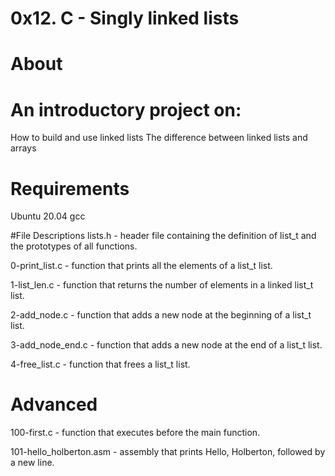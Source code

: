 # 0x12. C - Singly linked lists

# About
# An introductory project on:

How to build and use linked lists
The difference between linked lists and arrays

# Requirements
Ubuntu 20.04
gcc

#File Descriptions
lists.h - header file containing the definition of list_t and the prototypes of all functions.

0-print_list.c - function that prints all the elements of a list_t list.

1-list_len.c - function that returns the number of elements in a linked list_t list.

2-add_node.c - function that adds a new node at the beginning of a list_t list.

3-add_node_end.c - function that adds a new node at the end of a list_t list.

4-free_list.c - function that frees a list_t list.

# Advanced
100-first.c - function that executes before the main function.

101-hello_holberton.asm - assembly that prints Hello, Holberton, followed by a new line.
